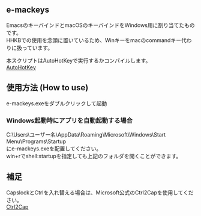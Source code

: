 ## e-mackeys
EmacsのキーバインドとmacOSのキーバインドをWindows用に割り当てたものです。  
HHKBでの使用を念頭に置いているため、Winキーをmacのcommandキー代わりに扱っています。  

本スクリプトはAutoHotKeyで実行するかコンパイルします。  
[AutoHotKey](https://www.autohotkey.com/)

## 使用方法 (How to use)
e-mackeys.exeをダブルクリックして起動  

### Windows起動時にアプリを自動起動する場合
C:\Users\ユーザー名\AppData\Roaming\Microsoft\Windows\Start Menu\Programs\Startup  
にe-mackeys.exeを配置してください。  
win+rでshell:startupを指定しても上記のフォルダを開くことができます。  

## 補足
CapslockとCtrlを入れ替える場合は、Microsoft公式のCtrl2Capを使用してください。  
[Ctrl2Cap](https://docs.microsoft.com/en-us/sysinternals/downloads/ctrl2cap)